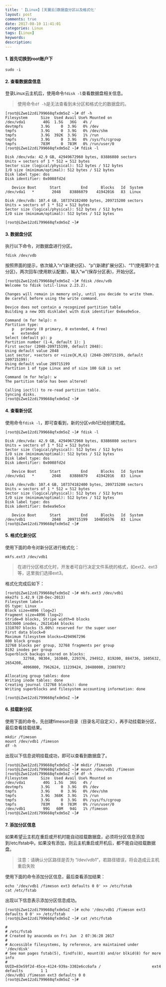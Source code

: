 ```yaml
---
title: '【Linux】[天翼云]数据盘分区以及格式化'
layout: post
comments: true
date: 2017-08-10 11:41:01
categories: Linux
tags: [Linux]
keywords:
description:
---
```

#### 1. 首先切换到root账户下
```
sudo -i
```

<!-- more -->

#### 2. 查看数据盘信息
登录Linux云主机后，使用命令`fdisk -l`查看数据盘相关信息。
> 使用命令`df -h`是无法查看到未分区和格式化的数据盘的。

	[root@iZwe12zdi799668qfxdm5oZ ~]# df -h
	Filesystem      Size  Used Avail Use% Mounted on
	/dev/vda1        40G  1.5G   36G   4% /
	devtmpfs        3.9G     0  3.9G   0% /dev
	tmpfs           3.9G     0  3.9G   0% /dev/shm
	tmpfs           3.9G  392K  3.9G   1% /run
	tmpfs           3.9G     0  3.9G   0% /sys/fs/cgroup
	tmpfs           783M     0  783M   0% /run/user/0
	[root@iZwe12zdi799668qfxdm5oZ ~]# fdisk -l

	Disk /dev/vda: 42.9 GB, 42949672960 bytes, 83886080 sectors
	Units = sectors of 1 * 512 = 512 bytes
	Sector size (logical/physical): 512 bytes / 512 bytes
	I/O size (minimum/optimal): 512 bytes / 512 bytes
	Disk label type: dos
	Disk identifier: 0x0008fd2d

	   Device Boot      Start         End      Blocks   Id  System
	/dev/vda1   *        2048    83886079    41942016   83  Linux

	Disk /dev/vdb: 107.4 GB, 107374182400 bytes, 209715200 sectors
	Units = sectors of 1 * 512 = 512 bytes
	Sector size (logical/physical): 512 bytes / 512 bytes
	I/O size (minimum/optimal): 512 bytes / 512 bytes

	[root@iZwe12zdi799668qfxdm5oZ ~]# 

#### 3. 数据盘分区
执行以下命令，对数据盘进行分区。
```
fdisk /dev/vdb
```
按照界面的提示，依次输入“n”(新建分区)、“p”(新建扩展分区)、“1”(使用第1个主分区)，两次回车(使用默认配置)，输入“w”(保存分区表)，开始分区。

	[root@iZwe12zdi799668qfxdm5oZ ~]# fdisk /dev/vdb
	Welcome to fdisk (util-linux 2.23.2).

	Changes will remain in memory only, until you decide to write them.
	Be careful before using the write command.

	Device does not contain a recognized partition table
	Building a new DOS disklabel with disk identifier 0x6ea9e5ce.

	Command (m for help): n
	Partition type:
	   p   primary (0 primary, 0 extended, 4 free)
	   e   extended
	Select (default p): p
	Partition number (1-4, default 1): 1
	First sector (2048-209715199, default 2048): 
	Using default value 2048
	Last sector, +sectors or +size{K,M,G} (2048-209715199, default 209715199): 
	Using default value 209715199
	Partition 1 of type Linux and of size 100 GiB is set

	Command (m for help): w
	The partition table has been altered!

	Calling ioctl() to re-read partition table.
	Syncing disks.
	[root@iZwe12zdi799668qfxdm5oZ ~]# 

#### 4. 查看新分区
使用命令`fdisk -l`，即可查看到，新的分区vdb1已经创建完成。

	[root@iZwe12zdi799668qfxdm5oZ ~]# fdisk -l

	Disk /dev/vda: 42.9 GB, 42949672960 bytes, 83886080 sectors
	Units = sectors of 1 * 512 = 512 bytes
	Sector size (logical/physical): 512 bytes / 512 bytes
	I/O size (minimum/optimal): 512 bytes / 512 bytes
	Disk label type: dos
	Disk identifier: 0x0008fd2d

	   Device Boot      Start         End      Blocks   Id  System
	/dev/vda1   *        2048    83886079    41942016   83  Linux

	Disk /dev/vdb: 107.4 GB, 107374182400 bytes, 209715200 sectors
	Units = sectors of 1 * 512 = 512 bytes
	Sector size (logical/physical): 512 bytes / 512 bytes
	I/O size (minimum/optimal): 512 bytes / 512 bytes
	Disk label type: dos
	Disk identifier: 0x6ea9e5ce

	   Device Boot      Start         End      Blocks   Id  System
	/dev/vdb1            2048   209715199   104856576   83  Linux
	[root@iZwe12zdi799668qfxdm5oZ ~]# 

#### 5. 格式化新分区
使用下面的命令对新分区进行格式化：
```
mkfs.ext3 /dev/vdb1
```
> 在进行分区格式化时，开发者可自行决定文件系统的格式，如ext2、ext3等，这里我们选择ext3。

格式化完成后如下：

	[root@iZwe12zdi799668qfxdm5oZ ~]# mkfs.ext3 /dev/vdb1
	mke2fs 1.42.9 (28-Dec-2013)
	Filesystem label=
	OS type: Linux
	Block size=4096 (log=2)
	Fragment size=4096 (log=2)
	Stride=0 blocks, Stripe width=0 blocks
	6553600 inodes, 26214144 blocks
	1310707 blocks (5.00%) reserved for the super user
	First data block=0
	Maximum filesystem blocks=4294967296
	800 block groups
	32768 blocks per group, 32768 fragments per group
	8192 inodes per group
	Superblock backups stored on blocks: 
	        32768, 98304, 163840, 229376, 294912, 819200, 884736, 1605632, 2654208, 
	        4096000, 7962624, 11239424, 20480000, 23887872

	Allocating group tables: done                            
	Writing inode tables: done                            
	Creating journal (32768 blocks): done
	Writing superblocks and filesystem accounting information: done   

	[root@iZwe12zdi799668qfxdm5oZ ~]# 

#### 6. 挂载新分区
使用下面的命令，先创建fimeson目录（目录名可自定义），再手动挂载新分区，最后查看挂载结果。
```
mkdir /fimeson
mount /dev/vdb1 /fimeson
df -h
```
出现以下信息说明挂载成功，即可以查看到数据盘了。

	[root@iZwe12zdi799668qfxdm5oZ ~]# mkdir /fimeson
	[root@iZwe12zdi799668qfxdm5oZ ~]# mount /dev/vdb1 /fimeson
	[root@iZwe12zdi799668qfxdm5oZ ~]# df -h
	Filesystem      Size  Used Avail Use% Mounted on
	/dev/vda1        40G  1.5G   36G   4% /
	devtmpfs        3.9G     0  3.9G   0% /dev
	tmpfs           3.9G     0  3.9G   0% /dev/shm
	tmpfs           3.9G  368K  3.9G   1% /run
	tmpfs           3.9G     0  3.9G   0% /sys/fs/cgroup
	tmpfs           783M     0  783M   0% /run/user/0
	/dev/vdb1        99G   60M   94G   1% /fimeson
	[root@iZwe12zdi799668qfxdm5oZ ~]# 

#### 7. 添加分区信息
如果希望云主机在重启或开机时能自动挂载数据盘，必须将分区信息添加到/etc/fstab中。如果没有添加，则云主机重启或开机后，都不能自动挂载数据盘。
> 注意：请确认分区路径是否为 “/dev/vdb1”，若路径错误，将会造成云主机重启失败

使用下面的命令添加分区信息，最后查看添加结果：
```
echo '/dev/vdb1 /fimeson ext3 defaults 0 0' >> /etc/fstab
cat /etc/fstab
```
出现以下信息表示添加分区信息成功。

	[root@iZwe12zdi799668qfxdm5oZ ~]# echo '/dev/vdb1 /fimeson ext3 defaults 0 0' >> /etc/fstab
	[root@iZwe12zdi799668qfxdm5oZ ~]# cat /etc/fstab

	#
	# /etc/fstab
	# Created by anaconda on Fri Jun  2 07:36:28 2017
	#
	# Accessible filesystems, by reference, are maintained under '/dev/disk'
	# See man pages fstab(5), findfs(8), mount(8) and/or blkid(8) for more info
	#
	UUID=83e59f2d-45ce-4124-939a-3302e6cc6afa /                       ext4    defaults        1 1
	/dev/vdb1 /fimeson ext3 defaults 0 0
	[root@iZwe12zdi799668qfxdm5oZ ~]# 